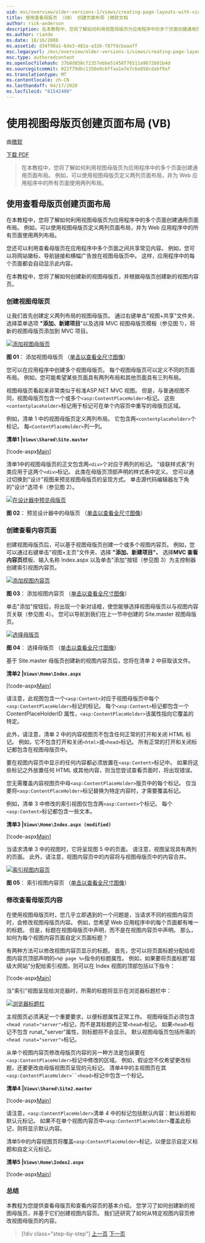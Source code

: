 ```yaml
---
uid: mvc/overview/older-versions-1/views/creating-page-layouts-with-view-master-pages-vb
title: 使用查看母版页 （VB） 创建页面布局 |微软文档
author: rick-anderson
description: 在本教程中，您将了解如何利用视图母版页为应用程序中的多个页面创建通用页面布局。 您可以使用...
ms.author: riande
ms.date: 10/16/2008
ms.assetid: d34f90a1-6de3-482a-a326-f87fdcbaaaff
msc.legacyurl: /mvc/overview/older-versions-1/views/creating-page-layouts-with-view-master-pages-vb
msc.type: authoredcontent
ms.openlocfilehash: 37b8d858c72357ebbe51458f76511a9672b01b4d
ms.sourcegitcommit: 022f79dbc1350e0c6ffaa1e7e7c6e850cdabf9af
ms.translationtype: MT
ms.contentlocale: zh-CN
ms.lasthandoff: 04/17/2020
ms.locfileid: "81542490"
---
```

# <a name="creating-page-layouts-with-view-master-pages-vb"></a>使用视图母版页创建页面布局 (VB)

由[微软](https://github.com/microsoft)

[下载 PDF](https://download.microsoft.com/download/e/f/3/ef3f2ff6-7424-48f7-bdaa-180ef64c3490/ASPNET_MVC_Tutorial_12_VB.pdf)

> 在本教程中，您将了解如何利用视图母版页为应用程序中的多个页面创建通用页面布局。 例如，可以使用视图母版页定义两列页面布局，并为 Web 应用程序中的所有页面使用两列布局。

## <a name="creating-page-layouts-with-view-master-pages"></a>使用查看母版页创建页面布局

在本教程中，您将了解如何利用视图母版页为应用程序中的多个页面创建通用页面布局。 例如，可以使用视图母版页定义两列页面布局，并为 Web 应用程序中的所有页面使用两列布局。

您还可以利用查看母版页在应用程序中多个页面之间共享常见内容。 例如，您可以将网站徽标、导航链接和横幅广告放在视图母版页中。 这样，应用程序中的每个页面都会自动显示此内容。

在本教程中，您将了解如何创建新的视图母版页，并根据母版页创建新的视图内容页。

### <a name="creating-a-view-master-page"></a>创建视图母版页

让我们首先创建定义两列布局的视图母版页。 通过右键单击"视图+共享"文件夹、选择菜单选项 **"添加、新建项目**"以及选择 MVC 视图母版页模板（参见图 1），将新的视图母版页添加到 MVC 项目。

[![添加视图母版页](creating-page-layouts-with-view-master-pages-vb/_static/image2.png)](creating-page-layouts-with-view-master-pages-vb/_static/image1.png)

**图 01**： 添加视图母版页 （[单击以查看全尺寸图像](creating-page-layouts-with-view-master-pages-vb/_static/image3.png)）

您可以在应用程序中创建多个视图母版页。 每个视图母版页可以定义不同的页面布局。 例如，您可能希望某些页面具有两列布局和其他页面具有三列布局。

视图母版页看起来非常类似于标准ASP.NET MVC 视图。 但是，与普通视图不同，视图母版页包含一个或多个`<asp:ContentPlaceHolder>`标记。 这些`<contentplaceholder>`标记用于标记可在单个内容页中重写的母版页区域。

例如，清单 1 中的视图母版页定义两列布局。 它包含两`<contentplaceholder>`个标记。 每`<ContentPlaceHolder>`列一列。

**清单1 |`Views\Shared\Site.master`**

[!code-aspx[Main](creating-page-layouts-with-view-master-pages-vb/samples/sample1.aspx)]

清单1中的视图母版页的正文包含两`<div>`个对应于两列的标记。 "级联样式表"列类应用于这两个`<div>`标记。 此类在母版页顶部声明的样式表中定义。 您可以通过切换到"设计"视图来预览视图母版页的呈现方式。 单击源代码编辑器左下角的"设计"选项卡（参见图 2）。

[![在设计器中预览母版页](creating-page-layouts-with-view-master-pages-vb/_static/image5.png)](creating-page-layouts-with-view-master-pages-vb/_static/image4.png)

**图 02**： 预览设计器中的母版页 （[单击以查看全尺寸图像](creating-page-layouts-with-view-master-pages-vb/_static/image6.png)）

### <a name="creating-a-view-content-page"></a>创建查看内容页面

创建视图母版页后，可以基于视图母版页创建一个或多个视图内容页。 例如，您可以通过右键单击"视图+主页"文件夹、选择 **"添加、新建项目"、** 选择**MVC 查看内容页**模板、输入名称 Index.aspx 以及单击"添加"按钮（参见图 3）为主控制器创建索引视图内容页。

[![添加视图内容页](creating-page-layouts-with-view-master-pages-vb/_static/image8.png)](creating-page-layouts-with-view-master-pages-vb/_static/image7.png)

**图 03**： 添加视图内容页 （[单击以查看全尺寸图像](creating-page-layouts-with-view-master-pages-vb/_static/image9.png)）

单击"添加"按钮后，将出现一个新对话框，使您能够选择视图母版页以与视图内容页关联（参见图 4）。 您可以导航到我们在上一节中创建的 Site.master 视图母版页。

[![选择母版页](creating-page-layouts-with-view-master-pages-vb/_static/image11.png)](creating-page-layouts-with-view-master-pages-vb/_static/image10.png)

**图 04**： 选择母版页 （[单击以查看全尺寸图像](creating-page-layouts-with-view-master-pages-vb/_static/image12.png)）

基于 Site.master 母版页创建新的视图内容页后，您将在清单 2 中获取该文件。

**清单2 |`Views\Home\Index.aspx`**

[!code-aspx[Main](creating-page-layouts-with-view-master-pages-vb/samples/sample2.aspx)]

请注意，此视图包含一个`<asp:Content>`对应于视图母版页中每个`<asp:ContentPlaceHolder>`标记的标记。 每个`<asp:Content>`标记都包含一个 ContentPlaceHolderID 属性，`<asp:ContentPlaceHolder>`该属性指向它覆盖的特定。

此外，请注意，清单 2 中的内容视图页不包含任何正常的打开和关闭 HTML 标记。 例如，它不包含打开和关闭`<html>`或`<head>`标记。 所有正常的打开和关闭标记都包含在视图母版页中。

要在视图内容页中显示的任何内容都必须放置在`<asp:Content>`标记中。 如果将这些标记之外放置任何 HTML 或其他内容，则当您尝试查看页面时，将出现错误。

您无需覆盖内容视图页中母`<asp:ContentPlaceHolder>`版页中的每个标记。 仅当要将`<asp:ContentPlaceHolder>`标记替换为特定内容时，才需要覆盖标记。

例如，清单 3 中修改的索引视图仅包含两`<asp:Content>`个标记。 每个`<asp:Content>`标记都包含一些文本。

**清单3 |`Views\Home\Index.aspx (modified)`**

[!code-aspx[Main](creating-page-layouts-with-view-master-pages-vb/samples/sample3.aspx)]

当请求清单 3 中的视图时，它将呈现图 5 中的页面。 请注意，视图呈现具有两列的页面。 此外，请注意，视图内容页中的内容将与视图母版页中的内容合并。

[![索引视图内容页](creating-page-layouts-with-view-master-pages-vb/_static/image14.png)](creating-page-layouts-with-view-master-pages-vb/_static/image13.png)

**图 05**： 索引视图内容页 （[单击以查看全尺寸图像](creating-page-layouts-with-view-master-pages-vb/_static/image15.png)）

### <a name="modifying-view-master-page-content"></a>修改查看母版页内容

在使用视图母版页时，您几乎立即遇到的一个问题是，当请求不同的视图内容页时，会修改视图母版页内容。 例如，您希望 Web 应用程序中的每个页面都有唯一的标题。 但是，标题在视图母版页中声明，而不是在视图内容页中声明。 那么，如何为每个视图内容页面自定义页面标题？

有两种方法可以修改视图内容页显示的标题。 首先，您可以将页面标题分配给视图内容页顶部声明的`<%@ page %>`指令的标题属性。 例如，如果要将页面标题"超级大网站"分配给索引视图，则可以在 Index 视图的顶部包括以下指令：

[!code-aspx[Main](creating-page-layouts-with-view-master-pages-vb/samples/sample4.aspx)]

当"索引"视图呈现给浏览器时，所需的标题将显示在浏览器标题栏中：

[![浏览器标题栏](creating-page-layouts-with-view-master-pages-vb/_static/image17.png)](creating-page-layouts-with-view-master-pages-vb/_static/image16.png)

主视图页必须满足一个重要要求，以便标题属性正常工作。 视图母版页必须包含`<head runat="server">`标记，而不是其标题的正常`<head>`标记。 如果`<head>`标记不包含 runat_"server"属性，则标题将不会显示。 默认视图母版页包括所需的`<head runat="server">`标记。

从单个视图内容页修改母版页内容的另一种方法是包装要在`<asp:ContentPlaceHolder>`标记中修改的区域。 例如，假设您不仅希望更改标题，还要更改由母版视图页呈现的元标记。 清单4中的主视图页在其`<asp:ContentPlaceHolder>``<head>`标记中包含一个标记。

**清单4 |`Views\Shared\Site2.master`**

[!code-aspx[Main](creating-page-layouts-with-view-master-pages-vb/samples/sample5.aspx)]

请注意，`<asp:ContentPlaceHolder>`清单 4 中的标记包括默认内容：默认标题和默认元标记。 如果不在单个视图内容页中`<asp:ContentPlaceHolder>`覆盖此标记，则将显示默认内容。

清单5中的内容视图页将覆盖`<asp:ContentPlaceHolder>`标记，以便显示自定义标题和自定义元标记。

**清单5 |`Views\Home\Index2.aspx`**

[!code-aspx[Main](creating-page-layouts-with-view-master-pages-vb/samples/sample6.aspx)]

### <a name="summary"></a>总结

本教程为您提供查看母版页和查看内容页的基本介绍。 您学习了如何创建新的视图母版页，并基于它们创建视图内容页。 我们还研究了如何从特定视图内容页修改视图母版页的内容。

> [!div class="step-by-step"]
> [上一页](using-the-tagbuilder-class-to-build-html-helpers-vb.md)
> [下一页](passing-data-to-view-master-pages-vb.md)
